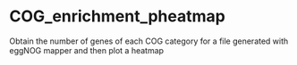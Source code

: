 # COG_enrichment_pheatmap
Obtain the number of genes of each COG category for a file generated with eggNOG mapper and then plot a heatmap
